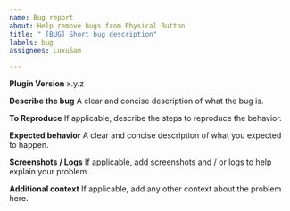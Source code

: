 ```yaml
---
name: Bug report
about: Help remove bugs from Physical Button
title: " [BUG] Short bug description"
labels: bug
assignees: LuxuSam

---
```


**Plugin Version**
x.y.z

**Describe the bug**
A clear and concise description of what the bug is.

**To Reproduce**
If applicable, describe the steps to reproduce the behavior.

**Expected behavior**
A clear and concise description of what you expected to happen.

**Screenshots / Logs**
If applicable, add screenshots and / or logs to help explain your problem.

**Additional context**
If applicable, add any other context about the problem here.
